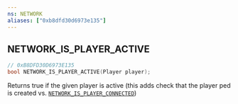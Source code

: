 ```yaml
---
ns: NETWORK
aliases: ["0xb8dfd30d6973e135"]
---
```

## NETWORK_IS_PLAYER_ACTIVE

```c
// 0xB8DFD30D6973E135
bool NETWORK_IS_PLAYER_ACTIVE(Player player);
```

Returns true if the given player is active (this adds check that the player ped is created vs. [`NETWORK_IS_PLAYER_CONNECTED`](#_0x93DC1BE4E1ABE9D1))

